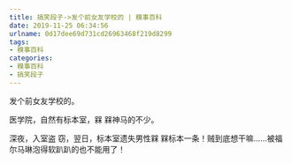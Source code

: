 ```yaml
---
title: 搞笑段子->发个前女友学校的 | 糗事百科
date: 2019-11-25 06:34:56
urlname: 0d17dee69d731cd26963468f219d8299
tags: 
- 糗事百科
categories:
- 糗事百科
- 搞笑段子
---
```

发个前女友学校的。

医学院，自然有标本室，槑 槑神马的不少。

深夜，入室盗 窃，翌日，标本室遗失男性槑 槑标本一条！贼到底想干嘛……被福尔马琳泡得软趴趴的也不能用了！


